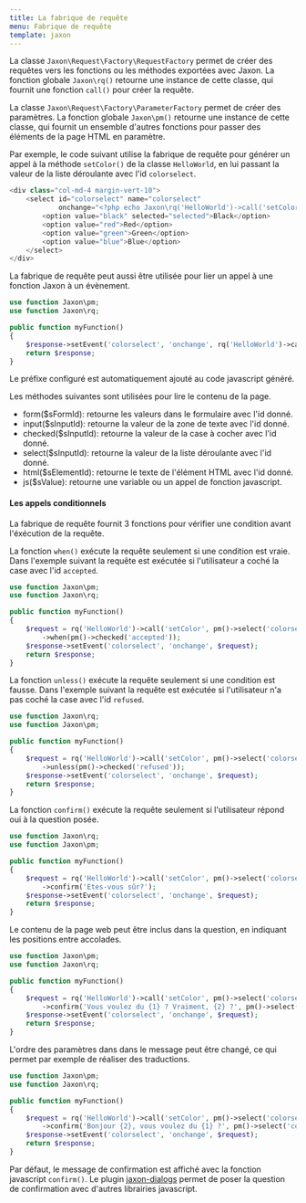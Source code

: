 ```yaml
---
title: La fabrique de requête
menu: Fabrique de requête
template: jaxon
---
```


La classe `Jaxon\Request\Factory\RequestFactory` permet de créer des requêtes vers les fonctions ou les méthodes exportées avec Jaxon.
La fonction globale `Jaxon\rq()` retourne une instance de cette classe, qui fournit une fonction `call()` pour créer la requête.

La classe `Jaxon\Request\Factory\ParameterFactory` permet de créer des paramètres.
La fonction globale `Jaxon\pm()` retourne une instance de cette classe, qui fournit un ensemble d'autres fonctions pour passer des éléments de la page HTML en paramètre.

Par exemple, le code suivant utilise la fabrique de requête pour générer un appel à la méthode `setColor()` de la classe `HelloWorld`, en lui passant la valeur de la liste déroulante avec l'id `colorselect`.

```php
<div class="col-md-4 margin-vert-10">
    <select id="colorselect" name="colorselect"
            onchange="<?php echo Jaxon\rq('HelloWorld')->call('setColor', Jaxon\pm()->select('colorselect')) ?>">
        <option value="black" selected="selected">Black</option>
        <option value="red">Red</option>
        <option value="green">Green</option>
        <option value="blue">Blue</option>
    </select>
</div>
```

La fabrique de requête peut aussi être utilisée pour lier un appel à une fonction Jaxon à un évènement.

```php
use function Jaxon\pm;
use function Jaxon\rq;

public function myFunction()
{
    $response->setEvent('colorselect', 'onchange', rq('HelloWorld')->call('setColor', pm()->select('colorselect')));
    return $response;
}
```

Le préfixe configuré est automatiquement ajouté au code javascript généré.

Les méthodes suivantes sont utilisées pour lire le contenu de la page.

- form($sFormId): retourne les valeurs dans le formulaire avec l'id donné.
- input($sInputId): retourne la valeur de la zone de texte avec l'id donné.
- checked($sInputId): retourne la valeur de la case à cocher avec l'id donné.
- select($sInputId): retourne la valeur de la liste déroulante avec l'id donné.
- html($sElementId): retourne le texte de l'élément HTML avec l'id donné.
- js($sValue): retourne une variable ou un appel de fonction javascript.

#### Les appels conditionnels

La fabrique de requête fournit 3 fonctions pour vérifier une condition avant l'éxécution de la requête.

La fonction `when()` exécute la requête seulement si une condition est vraie.
Dans l'exemple suivant la requête est exécutée si l'utilisateur a coché la case avec l'id `accepted`.

```php
use function Jaxon\pm;
use function Jaxon\rq;

public function myFunction()
{
    $request = rq('HelloWorld')->call('setColor', pm()->select('colorselect'))
        ->when(pm()->checked('accepted'));
    $response->setEvent('colorselect', 'onchange', $request);
    return $response;
}
```

La fonction `unless()` exécute la requête seulement si une condition est fausse.
Dans l'exemple suivant la requête est exécutée si l'utilisateur n'a pas coché la case avec l'id `refused`.

```php
use function Jaxon\rq;
use function Jaxon\pm;

public function myFunction()
{
    $request = rq('HelloWorld')->call('setColor', pm()->select('colorselect'))
        ->unless(pm()->checked('refused'));
    $response->setEvent('colorselect', 'onchange', $request);
    return $response;
}
```

La fonction `confirm()` exécute la requête seulement si l'utilisateur répond oui à la question posée.

```php
use function Jaxon\rq;
use function Jaxon\pm;

public function myFunction()
{
    $request = rq('HelloWorld')->call('setColor', pm()->select('colorselect'))
        ->confirm('Etes-vous sûr?');
    $response->setEvent('colorselect', 'onchange', $request);
    return $response;
}
```

Le contenu de la page web peut être inclus dans la question, en indiquant les positions entre accolades.

```php
use function Jaxon\pm;
use function Jaxon\rq;

public function myFunction()
{
    $request = rq('HelloWorld')->call('setColor', pm()->select('colorselect'))
        ->confirm('Vous voulez du {1} ? Vraiment, {2} ?', pm()->select('colorselect'), pm()->html('username'));
    $response->setEvent('colorselect', 'onchange', $request);
    return $response;
}
```

L'ordre des paramètres dans dans le message peut être changé, ce qui permet par exemple de réaliser des traductions.

```php
use function Jaxon\pm;
use function Jaxon\rq;

public function myFunction()
{
    $request = rq('HelloWorld')->call('setColor', pm()->select('colorselect'))
        ->confirm('Bonjour {2}, vous voulez du {1} ?', pm()->select('colorselect'), pm()->html('username'));
    $response->setEvent('colorselect', 'onchange', $request);
    return $response;
}
```

Par défaut, le message de confirmation est affiché avec la fonction javascript `confirm()`.
Le plugin [jaxon-dialogs](https://github.com/jaxon-php/jaxon-dialogs) permet de poser la question de confirmation avec d'autres librairies javascript.
